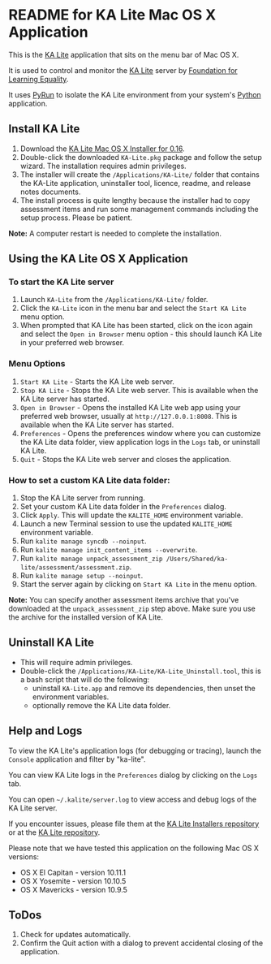 README for KA Lite Mac OS X Application
=======================================

This is the [KA Lite](https://github.com/learningequality/ka-lite/) application that sits on the menu bar of Mac OS X.

It is used to control and monitor the [KA Lite](https://github.com/learningequality/ka-lite/) server by [Foundation for Learning Equality](https://learningequality.org/).

It uses [PyRun](http://www.egenix.com/products/python/PyRun/) to isolate the KA Lite environment from your system's [Python](https://www.python.org/) application.


## Install KA Lite

1. Download the [KA Lite Mac OS X Installer for 0.16](http://pantry.learningequality.org/downloads/ka-lite/0.16/installers/mac/).
1. Double-click the downloaded `KA-Lite.pkg` package and follow the setup wizard.  The installation requires admin privileges.
1. The installer will create the `/Applications/KA-Lite/` folder that contains the KA-Lite application, uninstaller tool, licence, readme, and release notes documents.
1. The install process is quite lengthy because the installer had to copy assessment items and run some management commands including the setup process.  Please be patient.

**Note:** A computer restart is needed to complete the installation.


## Using the KA Lite OS X Application


### To start the KA Lite server

1. Launch `KA-Lite` from the `/Applications/KA-Lite/` folder.
1. Click the `KA-Lite` icon in the menu bar and select the `Start KA Lite` menu option.
1. When prompted that KA Lite has been started, click on the icon again and select the `Open in Browser` menu option - this should launch KA Lite in your preferred web browser.


### Menu Options

1. `Start KA Lite` - Starts the KA Lite web server.
1. `Stop KA Lite` - Stops the KA Lite web server.  This is available when the KA Lite server has started.
1. `Open in Browser` - Opens the installed KA Lite web app using your preferred web browser, usually at `http://127.0.0.1:8008`.  This is available when the KA Lite server has started.
1. `Preferences` - Opens the preferences window where you can customize the KA Lite data folder, view application logs in the `Logs` tab, or uninstall KA Lite.
1. `Quit` - Stops the KA Lite web server and closes the application.

### How to set a custom KA Lite data folder:

 1. Stop the KA Lite server from running.
 2. Set your custom KA Lite data folder in the `Preferences` dialog.
 3. Click `Apply`.  This will update the `KALITE_HOME` environment variable.
 4. Launch a new Terminal session to use the updated `KALITE_HOME` environment variable.
 5. Run `kalite manage syncdb --noinput`.
 6. Run `kalite manage init_content_items --overwrite`.
 7. Run `kalite manage unpack_assessment_zip /Users/Shared/ka-lite/assessment/assessment.zip`.
 8. Run `kalite manage setup --noinput`.
 9. Start the server again by clicking on `Start KA Lite` in the menu option.

**Note:** You can specify another assessment items archive that you've downloaded at the `unpack_assessment_zip` step above.  Make sure you use the archive for the installed version of KA Lite.


## Uninstall KA Lite

* This will require admin privileges.
* Double-click the `/Applications/KA-Lite/KA-Lite_Uninstall.tool`, this is a bash script that will do the following:
  - uninstall `KA-Lite.app` and remove its dependencies, then unset the environment variables.
  - optionally remove the KA Lite data folder.


## Help and Logs

To view the KA Lite's application logs (for debugging or tracing), launch the `Console` application and filter by "ka-lite".

You can view KA Lite logs in the `Preferences` dialog by clicking on the `Logs` tab.

You can open `~/.kalite/server.log` to view access and debug logs of the KA Lite server.

If you encounter issues, please file them at the [KA Lite Installers repository](https://github.com/learningequality/installers) or at the [KA Lite repository](https://github.com/learningequality/ka-lite/issues/).

Please note that we have tested this application on the following Mac OS X versions:

* OS X El Capitan - version 10.11.1
* OS X Yosemite - version 10.10.5
* OS X Mavericks - version 10.9.5


## ToDos

1. Check for updates automatically.
1. Confirm the Quit action with a dialog to prevent accidental closing of the application.
